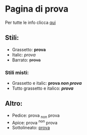 # Pagina di prova 

Per tutte le info clicca [qui](https://docs.github.com/en/get-started/writing-on-github/getting-started-with-writing-and-formatting-on-github/basic-writing-and-formatting-syntax)

## Stili:  
- Grassetto: **prova**
- Italic: _prova_
- Barrato: 	~~prova~~

### Stili misti: 
- Grassetto e italic: **prova _non prova_**
- Tutto grassetto e italico: ***prova***

## Altro: 
- Pedice: prova <sub>non</sub> prova
- Apice: prova <sup>non</sup> prova
- Sottolineato: <ins>prova</ins>

